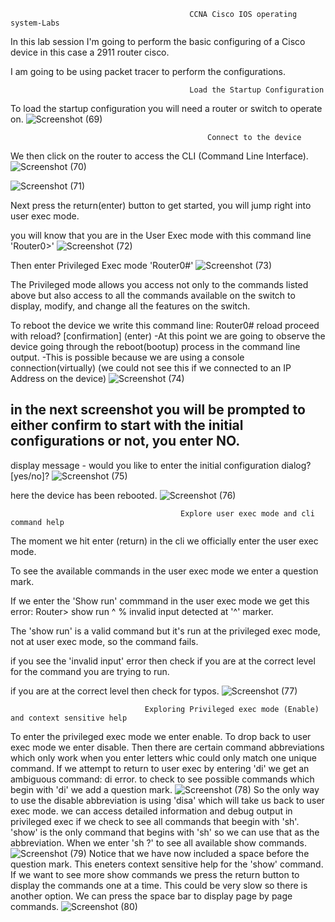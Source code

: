                                             CCNA Cisco IOS operating system-Labs


In this lab session I'm going to perform the basic configuring of a Cisco device in this case a 2911 router cisco.

I am going to be using packet tracer to perform the configurations.


                                            Load the Startup Configuration
To load the startup configuration you will need a router or switch to operate on.
![Screenshot (69)](https://github.com/user-attachments/assets/fbdbc489-c622-4431-9bab-ce9ba7c8557b)

                                                Connect to the device
We then click on the router to access the CLI (Command Line Interface).
![Screenshot (70)](https://github.com/user-attachments/assets/3b09b474-8640-4e0a-aa3e-9d60502ea907)

![Screenshot (71)](https://github.com/user-attachments/assets/0754d8fa-d6d4-476f-854c-2200406fc825)

Next press the return(enter) button to get started, you will jump right into user exec mode.

you will know that you are in the User Exec mode with this command line 'Router0>'
![Screenshot (72)](https://github.com/user-attachments/assets/ec1ab188-37b5-405d-b10c-4a7b215080a9)

Then enter Privileged Exec mode 'Router0#'
![Screenshot (73)](https://github.com/user-attachments/assets/6fd2e03b-8406-4805-9560-bed4fcd68235)

The Privileged mode allows you access not only to the commands listed above but also access to all the commands available on the switch to display, modify, and change all the features on the switch.

To reboot the device we write this command line:
Router0# reload
proceed with reload? [confirmation] (enter)
-At this point we are going to observe the device going through the reboot(bootup) process in the command line output.
-This is possible because we are using a console connection(virtually) (we could not see this if we connected to an IP Address on the device)
![Screenshot (74)](https://github.com/user-attachments/assets/a2264579-a289-4b39-8367-3bd6f8c1d50a)

in the next screenshot you will be prompted to either confirm to start with the initial configurations or not, you enter NO.
--
display message - would you like to enter the initial configuration dialog? [yes/no]?
![Screenshot (75)](https://github.com/user-attachments/assets/81247def-6e8b-4f9f-a239-fbf5b9e2c994)

here the device has been rebooted.
![Screenshot (76)](https://github.com/user-attachments/assets/b4715775-d070-493e-a139-9dafe3067181)

                                          Explore user exec mode and cli command help
The moment we hit enter (return) in the cli we officially enter the user exec mode.

To see the available commands in the user exec mode we enter a question mark.

If we enter the 'Show run' commmand in the user exec mode we get this error:
  Router> show run
               ^
  % invalid input detected at '^' marker.

The 'show run' is a valid command but it's run at the privileged exec mode, not at user exec mode, so the command fails.

if you see the 'invalid input' error then check if you are at the correct level for the command you are trying to run.

if you are at the correct level then check for typos.
![Screenshot (77)](https://github.com/user-attachments/assets/fc2e66f6-428c-44bd-999d-73dac1bbdf62)

                                  Exploring Privileged exec mode (Enable) and context sensitive help
To enter the privileged exec mode we enter enable.
To drop back to user exec mode we enter disable.
Then there are certain command abbreviations which only work when you enter letters whic could only match one unique command.
If we attempt to return to user exec by entering 'di' we get an ambiguous command: di error.
to check to see possible commands which begin with 'di' we add a question mark.
![Screenshot (78)](https://github.com/user-attachments/assets/4c53b52a-a0f8-4ead-be4f-1f4dd2bf3736)
So the only way to use the disable abbreviation is using 'disa' which will take us back to user exec mode.
we can access detailed information and debug output in privileged exec if we check to see all commands that beegin with 'sh'.
'show' is the only command that begins with 'sh' so we can use that as the abbreviation.
When we enter 'sh ?' to see all available show commands. 
![Screenshot (79)](https://github.com/user-attachments/assets/4be7ad0c-cb49-491c-9eeb-dd45c6169bb1)
Notice that we have now included a space before the question mark. This eneters context sensitive help for the 'show' command.
If we want to see more show commands we press the return button to display the commands one at a time. This could be very slow so there is another option.
We can press the space bar to display page by page commands.
![Screenshot (80)](https://github.com/user-attachments/assets/f40ffcd8-8dda-424b-ab4c-ff46605576da)

